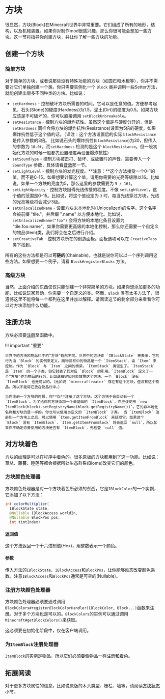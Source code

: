 方块
==========

很显然，方块(Block)在Minecraft世界中非常重要。它们组成了所有的地形，结构，以及机械装置。如果你对制作mod很感兴趣，那么你很可能会想加一些方块。这一节将指导你创建方块，并让你了解一些方块的功能。

创建一个方块
-----------

### 简单方块

对于简单的方块，或者说那些没有特殊功能的方块（如圆石和木板等），你并不需要对它们单独创建一个类。你只需要实例化一个 `Block` 类并调用一些Setter方法，就能创建出很多不同种类的方块。比如说：

- `setHardness` - 控制破坏方块所需要的时间。它可以是任意的值。方便参考起见，石头(Stone)的硬度(Hardness)为1.5，泥土(Dirt)的硬度为0.5。如果方块应该是不可破坏的，你可以直接调用 `setBlockUnbreakable`。
- `setResistance` - 控制方块的爆炸抗性。虽然这个值是与硬度分开的，但是 `setHardness` 同样会将方块的爆炸抗性(Resistance)设置为5倍的硬度，如果爆炸抗性低于这个值的话。（译注：这个方法设置后的实际 `blockResistance` 是传入参数的3倍。 比如说石头的爆炸抗性(`blockResistance`)为30，但传入的参数为 `10.0f`。而`setHardness` 检测的是这个 `blockResistance`。但一般初始化方块的时候一般都先设置硬度再设置爆炸抗性）
- `setSoundType` - 控制方块被击打、破坏、或放置时的声音。需要传入一个 `SoundType` 参数，具体请看[音效]那一节。
- `setLightLevel` - 控制方块的发光程度。**注意：**这个方法接受一个0-1的值，而不是0-15。如果想要计算这个值，请用你需要的光亮等级除以16。比如说，如果一个方块的亮度为5，那么这里的参数需要为 `5 / 16f`。
- `setLightOpacity` - 控制方块阻碍光线传播的程度。不像 `setLightLevel`，这个值的范围是0-15。比如说，将这个值设定为 `3` 时，每当光线穿过方块，光线的光亮等级将会减少3级。
- `setUnlocalizedName` - 设置方块未本地化时(Unlocalized)的名字。这个名字会被前缀 "tile."，并后缀 ".name" 以方便本地化。比如说，`setUnlocalizedName("foo")` 会将方块的本地化条目设置为 "tile.foo.name"。如果你需要更高级的本地化控制，那么你还需要一个自定义的物品(Item)类，我们将会在之后进行介绍。
- `setCreativeTab` - 控制方块所在的创造面板。面板选项可以在 `CreativeTabs` 类下找到。

所有的这些方法都是可以**可链的**(Chainable)，也就是说你可以以一个序列调用这些方法。如果想要一个例子，请看 `Block#registerBlocks` 方法。

### 高级方块

当然，上面介绍的东西仅仅只能创建一个非常简单的方块。如果你想添加更多的功能，比如说玩家互动，你需要一个自定义的类。然而，`Block` 类有太多方法了，很遗憾这里不能将每一个都列在这里并加以解释。请阅读这节的剩余部分来看看你可以对方块添加什么功能。

注册方块
-------

方块必须要[注册]至函数中。

!!! important "重要"

	世界中的方块和物品栏中的“方块”截然不同。世界中的方块由 `IBlockState` 来表示，它的行为由 `Block` 的实例来定义。而物品栏中的物品是一个 `ItemStack`，由 `Item` 来控制。作为 `Block` 与 `Item` 之间的桥梁，`ItemStack` 类诞生了。`ItemStack` 是 `Item` 的一个子类，但它封装了其对应 `Block` 的引用。`ItemBlock` 定义了一个“方块”作为物品的行为，比如说右键如何能放置这个方块。一个 `Block` 没有 `ItemBlock` 也是可以的。（比如说 `minecraft:water` 存在有这个方块，但没有这个物品。所以不能将它放在物品栏中。）

	当你注册一个方块的时候，你**仅**注册了这个方块。这个方块不会自动有一个 `ItemBlock`。为了给你的方块添加一个最基础的 `ItemBlock`，你应该使用 `new ItemBlock(block).setRegistryName(block.getRegistryName())`。它的非本地化名称和方块的是一样的。你也可以使用自定义的 `ItemBlock` 子类。 当 `ItemBlock` 注册到一个方块上之后，可以使用 `Item.getItemFromBlock` 来获取它。如果这个 `Block` 没有 `ItemBlock`，`Item.getItemFromBlock` 将会返回 `null`，所以如果你不确定你要使用的方块是否有 `ItemBlock`，先检查 `null` 值。

对方块着色
---------

方块的纹理是可以在程序中着色的。很多原版的方块都用到了这一功能。比如说：草丛、藤蔓、睡莲等都会根据所处生态群系(Biome)改变它们的颜色。

### 方块颜色处理器

方块颜色处理器是对一个方块着色所必须的东西，它是`IBlockColor`的一个实例，它添加了以下方法：

```java
int colorMultiplier(
  IBlockState state, 
  @Nullable IBlockAccess worldIn, 
  @Nullable BlockPos pos, 
  int tintIndex)
```

#### 返回值

这个方法返回一个十六进制值(Hex)，用整数表示一个颜色。

#### 参数

传入方法的`IBlockState`、`IBlockAccess`和`BlockPos`，让你能够动态改变颜色乘数。注意`IBlockAccess`和`BlockPos`通常是可空的(Nullable)。

### 注册方块颜色处理器

方块颜色处理器必须要通过调用`BlockColors#registerBlockColorHandler(IBlockColor, Block...)`函数来注册。对于多个方块也是可以的。`BlockColors`的实例可以通过调用`Minecraft#getBlockColors()`来获取。

这必须要在初始化阶段中，仅在客户端调用。

### 为`ItemBlock`注册处理器

`ItemBlock`的实例是物品，所以它们必须要像物品一样[注册和着色](../items/items.md#_6)。

拓展阅读
-------

对于更多方块属性的信息，比如说原版的木头类型、栅栏、墙等，请阅读[方块状态]小节。

[音效]: ../effects/sounds.md
[注册]: ../concepts/registries.md#_2
[方块状态]: ../blockstates/states.md